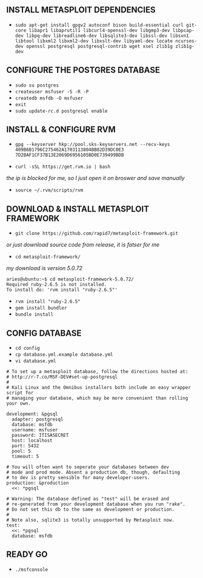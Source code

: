 ## INSTALL METASPLOIT DEPENDENCIES

* `sudo apt-get install gpgv2 autoconf bison build-essential curl git-core libapr1 libaprutil1 libcurl4-openssl-dev libgmp3-dev libpcap-dev libpq-dev libreadline6-dev libsqlite3-dev libssl-dev libsvn1 libtool libxml2 libxml2-dev libxslt-dev libyaml-dev locate ncurses-dev openssl postgresql postgresql-contrib wget xsel zlib1g zlib1g-dev`

## CONFIGURE THE POSTGRES DATABASE

* `sudo su postgres`
* `createuser msfuser -S -R -P`
* `createdb msfdb -O msfuser`
* `exit`
* `sudo update-rc.d postgresql enable`

## INSTALL & CONFIGURE RVM

* `gpg --keyserver hkp://pool.sks-keyservers.net --recv-keys 409B6B1796C275462A1703113804BB82D39DC0E3 7D2BAF1CF37B13E2069D6956105BD0E739499BDB`

* `curl -sSL https://get.rvm.io | bash`

*the ip is blocked for me, so  I just open it on broswer and save manually*

* `source ~/.rvm/scripts/rvm`

## DOWNLOAD & INSTALL METASPLOIT FRAMEWORK

* `git clone https://github.com/rapid7/metasploit-framework.git`

*or just download source code from release, it is fatser for me*

* `cd metasploit-framework/`

*my download is version 5.0.72*
```
aries@ubuntu:~$ cd metasploit-framework-5.0.72/
Required ruby-2.6.5 is not installed.
To install do: 'rvm install "ruby-2.6.5"'
```

* `rvm install "ruby-2.6.5"`
* `gem install bundler`
* `bundle install`

## CONFIG DATABASE

* `cd config`
* `cp database.yml.example database.yml`
* `vi database.yml`

```
# To set up a metasploit database, follow the directions hosted at:
# http://r-7.co/MSF-DEV#set-up-postgresql
#
# Kali Linux and the Omnibus installers both include an easy wrapper script for
# managing your database, which may be more convenient than rolling your own.

development: &pgsql
  adapter: postgresql
  database: msfdb
  username: msfuser
  password: ITISASECRET
  host: localhost
  port: 5432
  pool: 5
  timeout: 5

# You will often want to seperate your databases between dev
# mode and prod mode. Absent a production db, though, defaulting
# to dev is pretty sensible for many developer-users.
production: &production
  <<: *pgsql

# Warning: The database defined as "test" will be erased and
# re-generated from your development database when you run "rake".
# Do not set this db to the same as development or production.
#
# Note also, sqlite3 is totally unsupported by Metasploit now.
test:
  <<: *pgsql
  database: msfdb

```

## READY GO

* `./msfconsole`
